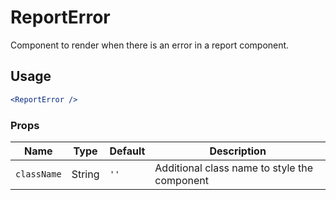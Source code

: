 ReportError
===

Component to render when there is an error in a report component.

## Usage

```jsx
<ReportError />
```

### Props

Name | Type | Default | Description
--- | --- | --- | ---
`className` | String | ``''`` | Additional class name to style the component
